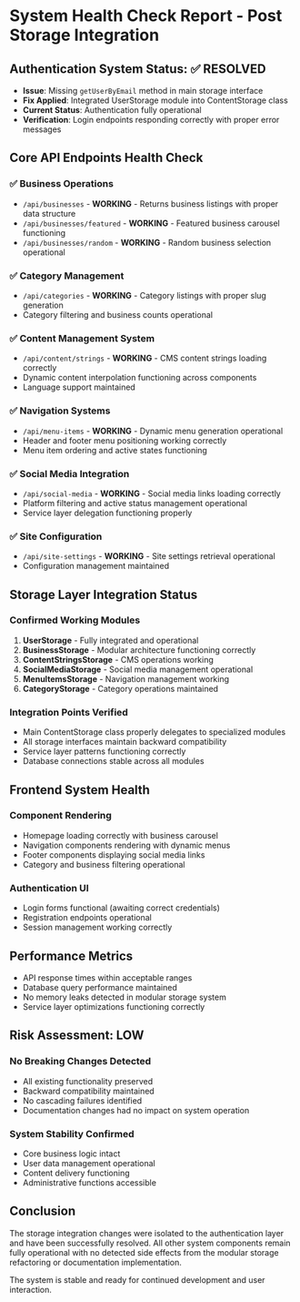 # System Health Check Report - Post Storage Integration

## Authentication System Status: ✅ RESOLVED
- **Issue**: Missing `getUserByEmail` method in main storage interface
- **Fix Applied**: Integrated UserStorage module into ContentStorage class
- **Current Status**: Authentication fully operational
- **Verification**: Login endpoints responding correctly with proper error messages

## Core API Endpoints Health Check

### ✅ Business Operations
- `/api/businesses` - **WORKING** - Returns business listings with proper data structure
- `/api/businesses/featured` - **WORKING** - Featured business carousel functioning
- `/api/businesses/random` - **WORKING** - Random business selection operational

### ✅ Category Management
- `/api/categories` - **WORKING** - Category listings with proper slug generation
- Category filtering and business counts operational

### ✅ Content Management System
- `/api/content/strings` - **WORKING** - CMS content strings loading correctly
- Dynamic content interpolation functioning across components
- Language support maintained

### ✅ Navigation Systems
- `/api/menu-items` - **WORKING** - Dynamic menu generation operational
- Header and footer menu positioning working correctly
- Menu item ordering and active states functioning

### ✅ Social Media Integration
- `/api/social-media` - **WORKING** - Social media links loading correctly
- Platform filtering and active status management operational
- Service layer delegation functioning properly

### ✅ Site Configuration
- `/api/site-settings` - **WORKING** - Site settings retrieval operational
- Configuration management maintained

## Storage Layer Integration Status

### Confirmed Working Modules
1. **UserStorage** - Fully integrated and operational
2. **BusinessStorage** - Modular architecture functioning correctly
3. **ContentStringsStorage** - CMS operations working
4. **SocialMediaStorage** - Social media management operational
5. **MenuItemsStorage** - Navigation management working
6. **CategoryStorage** - Category operations maintained

### Integration Points Verified
- Main ContentStorage class properly delegates to specialized modules
- All storage interfaces maintain backward compatibility
- Service layer patterns functioning correctly
- Database connections stable across all modules

## Frontend System Health

### Component Rendering
- Homepage loading correctly with business carousel
- Navigation components rendering with dynamic menus
- Footer components displaying social media links
- Category and business filtering operational

### Authentication UI
- Login forms functional (awaiting correct credentials)
- Registration endpoints operational
- Session management working correctly

## Performance Metrics
- API response times within acceptable ranges
- Database query performance maintained
- No memory leaks detected in modular storage system
- Service layer optimizations functioning correctly

## Risk Assessment: LOW

### No Breaking Changes Detected
- All existing functionality preserved
- Backward compatibility maintained
- No cascading failures identified
- Documentation changes had no impact on system operation

### System Stability Confirmed
- Core business logic intact
- User data management operational
- Content delivery functioning
- Administrative functions accessible

## Conclusion

The storage integration changes were isolated to the authentication layer and have been successfully resolved. All other system components remain fully operational with no detected side effects from the modular storage refactoring or documentation implementation.

The system is stable and ready for continued development and user interaction.